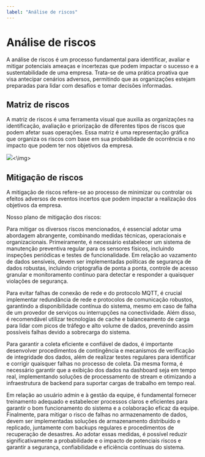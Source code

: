 ```yaml
---
label: "Análise de riscos"
---
```


# Análise de riscos
A análise de riscos é um processo fundamental para identificar, avaliar e mitigar potenciais ameaças e incertezas que podem impactar o sucesso e a sustentabilidade de uma empresa. Trata-se de uma prática proativa que visa antecipar cenários adversos, permitindo que as organizações estejam preparadas para lidar com desafios e tomar decisões informadas.

## Matriz de riscos
A matriz de riscos é uma ferramenta visual que auxilia as organizações na identificação, avaliação e priorização de diferentes tipos de riscos que podem afetar suas operações. Essa matriz é uma representação gráfica que organiza os riscos com base em sua probabilidade de ocorrência e no impacto que podem ter nos objetivos da empresa.

<img src="https://github.com/Inteli-College/2024-T0002-EC09-G01/blob/docs/analise_de_riscos/docs/static/img/Risk%20Assessment%20Template.jpg"><\img>

## Mitigação de riscos
A mitigação de riscos refere-se ao processo de minimizar ou controlar os efeitos adversos de eventos incertos que podem impactar a realização dos objetivos da empresa.

Nosso plano de mitigação dos riscos:

Para mitigar os diversos riscos mencionados, é essencial adotar uma abordagem abrangente, combinando medidas técnicas, operacionais e organizacionais. Primeiramente, é necessário estabelecer um sistema de manutenção preventiva regular para os sensores físicos, incluindo inspeções periódicas e testes de funcionalidade. Em relação ao vazamento de dados sensíveis, devem ser implementadas políticas de segurança de dados robustas, incluindo criptografia de ponta a ponta, controle de acesso granular e monitoramento contínuo para detectar e responder a quaisquer violações de segurança.

Para evitar falhas de conexão de rede e do protocolo MQTT, é crucial implementar redundância de rede e protocolos de comunicação robustos, garantindo a disponibilidade contínua do sistema, mesmo em caso de falha de um provedor de serviços ou interrupções na conectividade. Além disso, é recomendável utilizar tecnologias de cache e balanceamento de carga para lidar com picos de tráfego e alto volume de dados, prevenindo assim possíveis falhas devido a sobrecarga do sistema.

Para garantir a coleta eficiente e confiável de dados, é importante desenvolver procedimentos de contingência e mecanismos de verificação de integridade dos dados, além de realizar testes regulares para identificar e corrigir quaisquer falhas no processo de coleta. Da mesma forma, é necessário garantir que a exibição dos dados na dashboard seja em tempo real, implementando soluções de processamento de stream e otimizando a infraestrutura de backend para suportar cargas de trabalho em tempo real.

Em relação ao usuário admin e à gestão da equipe, é fundamental fornecer treinamento adequado e estabelecer processos claros e eficientes para garantir o bom funcionamento do sistema e a colaboração eficaz da equipe. Finalmente, para mitigar o risco de falhas no armazenamento de dados, devem ser implementadas soluções de armazenamento distribuído e replicado, juntamente com backups regulares e procedimentos de recuperação de desastres. Ao adotar essas medidas, é possível reduzir significativamente a probabilidade e o impacto de potenciais riscos e garantir a segurança, confiabilidade e eficiência contínuas do sistema.
